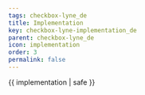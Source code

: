 ```yaml
---
tags: checkbox-lyne_de
title: Implementation
key: checkbox-lyne-implementation_de
parent: checkbox-lyne_de
icon: implementation
order: 3
permalink: false  
---
```

 {{ implementation | safe }}


